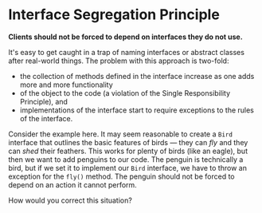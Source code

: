 # Interface Segregation Principle

**Clients should not be forced to depend on interfaces they do not use.**

It's easy to get caught in a trap of naming interfaces or abstract classes after real-world things.
The problem with this approach is two-fold: 

- the collection of methods defined in the interface increase as one adds more and more functionality
- of the object to the code (a violation of the Single Responsibility Principle), and 
- implementations of the interface start to require exceptions to the rules of the interface. 

Consider the example here. It may seem reasonable to create a `Bird` interface that outlines
the basic features of birds — they can *fly* and they can *shed* their feathers. 
This works for plenty of birds (like an eagle), but then we want to add penguins to our code.
The penguin is technically a bird, but if we set it to implement our `Bird` interface, 
we have to throw an exception for the `fly()` method. The penguin should not be forced to depend on 
an action it cannot perform.

How would you correct this situation?
